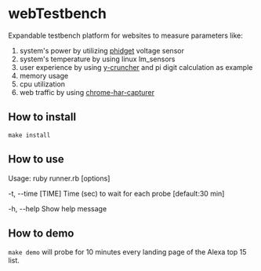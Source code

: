 # webTestbench
Expandable testbench platform for websites to measure parameters like:
1. system's power by utilizing [phidget](https://www.phidgets.com/docs/Phidget22) voltage sensor
2. system's temperature by using linux lm_sensors
3. user experience by using [y-cruncher](https://www.numberworld.org/y-cruncher/) and pi digit calculation as example
4. memory usage
5. cpu utilization
6. web traffic by using [chrome-har-capturer](https://github.com/cyrus-and/chrome-har-capturer)

## How to install
`make install`

## How to use
Usage: ruby runner.rb [options] <SiteList><br>
    <p>-t, --time [TIME]                Time (sec) to wait for each probe [default:30 min]</p>
    <p>-h, --help                       Show help message</p>

## How to demo
`make demo` will probe for 10 minutes every landing page of the Alexa top 15 list.
